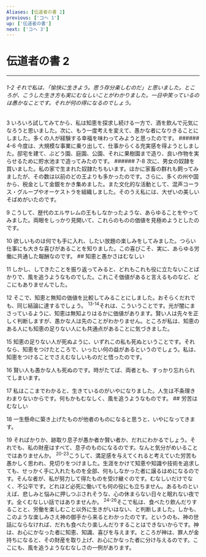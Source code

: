 ```yaml
---
Aliases: [伝道者の書 2]
previous: ['コヘ 1']
up: ['伝道者の書']
next: ['コヘ 3']
---
```

# 伝道者の書 2

***
###### 1-2 それで私は、「愉快に生きよう。思う存分楽しむのだ」と思いました。ところが、こうした生き方も実にむなしいことがわかりました。一日中笑っているのは愚かなことです。それが何の得になるのでしょう。 



3 
いろいろ試してみてから、私は知恵を探求し続ける一方で、酒を飲んで元気になろうと思いました。次に、もう一度考えを変えて、愚かな者になりきることにしました。多くの人が経験する幸福を味わってみようと思ったのです。 ###### 4-6 今度は、大規模な事業に乗り出して、仕事からくる充実感を得ようとしました。邸宅を建て、ぶどう園、庭園、公園、それに果樹園まで造り、良い作物を実らせるために貯水池まで造ってみたのです。 ###### 7-8 次に、男女の奴隷を買いました。私の家で生まれた奴隷たちもいます。ほかに家畜の群れも飼ってみましたが、その数は以前のどの王よりも多かったのです。さらに、多くの州や国から、税金として金銀をかき集めました。また文化的な活動として、混声コーラス・グループやオーケストラを組織しました。そのうえ私には、大ぜいの美しいそばめがいたのです。 



9 
こうして、歴代のエルサレムの王もしなかったような、あらゆることをやってみました。両眼をしっかり見開いて、これらのものの価値を見極めようとしたのです。 



10 
欲しいものは何でも手に入れ、したい放題の楽しみをしてみました。つらい仕事にも大きな喜びがあることを知りました。この喜びこそ、実に、あらゆる労働に共通した報酬なのです。 ## 知恵と愚かさはむなしい 



11 
しかし、してきたことを振り返ってみると、どれもこれも役に立たないことばかりで、風を追うようなものでした。これこそ価値があると言えるものなど、どこにもありませんでした。 



12 
そこで、知恵と無知の価値を比較してみることにしました。おそらくだれでも、同じ結論に達するでしょう。 <sup class="versenum">13-14</sup>それは、こういうことです。光が闇にまさっているように、知恵は無知よりはるかに価値があります。賢い人は先々を正しく判断しますが、愚かな人は先のことがわかりません。ところが私は、知恵のある人にも知恵の足りない人にも共通点があることに気づきました。 



15 
知恵の足りない人が死ぬように、いずれこの私も死ぬということです。それなら、知恵をつけたところで、いったい何の益があるというのでしょう。私は、知恵をつけることでさえむなしいものだと悟ったのです。 



16 
賢い人も愚かな人も死ぬのです。時がたてば、両者とも、すっかり忘れられてしまいます。 



17 
私はここまでわかると、生きているのがいやになりました。人生は不条理きわまりないからです。何もかもむなしく、風を追うようなものです。 ## 労苦はむなしい 



18 
一生懸命に築き上げたものが他者のものになると思うと、いやになってきます。 



19 
そればかりか、跡取り息子が愚か者か賢い者か、だれにわかるでしょう。それでも、私の財産はすべて、息子のものになるのです。なんと気分がめいることではありませんか。 <sup class="versenum">20-23</sup>こうして、満足感を与えてくれると考えていた労苦も愚かしく思われ、見切りをつけました。生涯をかけて知恵や知識や技術を追求しても、せっかく手に入れたものを全部、何もしなかった者に譲るはめになるのです。そんな者が、私が努力して得たものを受け継ぐのです。むなしいだけでなく、不公平です。どれほど必死に働いても何の役にも立ちません。あるものといえば、悲しみと悩みに押しつぶされそうな、心の休まらない日々と眠れない夜です。全くむなしい話ではありませんか。 <sup class="versenum">24-26</sup>そこで私は、食べたり飲んだりすることと、労働を楽しむこと以外に生きがいはない、と判断しました。しかも、このような楽しみさえ神の御手から来るとわかったのです。というのも、神の世話にならなければ、だれも食べたり楽しんだりすることはできないからです。神は、お心にかなった者に知恵、知識、喜びを与えます。ところが神は、罪人が金持ちになると、その財産を取り上げ、お心にかなった者に分け与えるのです。ここにも、風を追うようなむなしさの一例があります。
